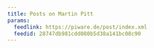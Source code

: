 ```yaml
---
title: Posts on Martin Pitt
params:
  feedlink: https://piware.de/post/index.xml
  feedid: 28747db981cdd080b5d38a141bc08c90
---
```

